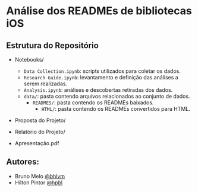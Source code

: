 # Análise dos READMEs de bibliotecas iOS

## Estrutura do Repositório

- Notebooks/
	- `Data Collection.ipynb`: scripts utilizados para coletar os dados.
	- `Research Guide.ipynb`: levantamento e definição das análises a serem realizadas.
	- `Analysis.ipynb`: análises e descobertas retiradas dos dados.
	- `data/`: pasta contendo arquivos relacionados ao conjunto de dados.
		- `READMES/`: pasta contendo os READMEs baixados.
			- `HTML/`: pasta contendo os READMEs convertidos para HTML.

- Proposta do Projeto/
- Relatório do Projeto/
- Apresentação.pdf


## Autores:
- Bruno Melo [@bhlvm](github.com/bhlvm)
- Hilton Pintor [@hpbl](github.com/hpbl)